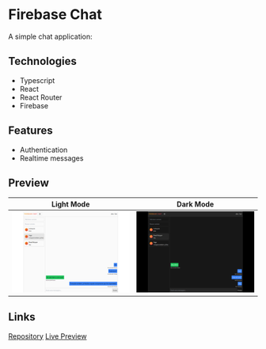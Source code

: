 # Firebase Chat

A simple chat application:

## Technologies

- Typescript
- React
- React Router
- Firebase

## Features

- Authentication
- Realtime messages

## Preview

| Light Mode                                                                         | Dark Mode                                                                         |
| ---------------------------------------------------------------------------------- | --------------------------------------------------------------------------------- |
| <img src="./src/assets/images/app-preview-light.png" width="100%" height="100%" /> | <img src="./src/assets/images/app-preview-dark.png" width="100%" height="100%" /> |

## Links

[Repository](https://github.com/johnvcodes/firebase-chat)
[Live Preview]()
